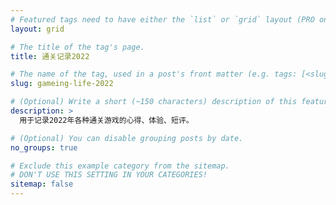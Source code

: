 ```yaml
---
# Featured tags need to have either the `list` or `grid` layout (PRO only).
layout: grid

# The title of the tag's page.
title: 通关记录2022

# The name of the tag, used in a post's front matter (e.g. tags: [<slug>]).
slug: gameing-life-2022

# (Optional) Write a short (~150 characters) description of this featured tag.
description: >
  用于记录2022年各种通关游戏的心得、体验、短评。

# (Optional) You can disable grouping posts by date.
no_groups: true

# Exclude this example category from the sitemap.
# DON'T USE THIS SETTING IN YOUR CATEGORIES!
sitemap: false
---
```

